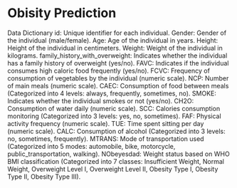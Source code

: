 # Obisity Prediction

Data Dictionary
id: Unique identifier for each individual.
Gender: Gender of the individual (male/female).
Age: Age of the individual in years.
Height: Height of the individual in centimeters.
Weight: Weight of the individual in kilograms.
family_history_with_overweight: Indicates whether the individual has a family history of overweight (yes/no).
FAVC: Indicates if the individual consumes high caloric food frequently (yes/no).
FCVC: Frequency of consumption of vegetables by the individual (numeric scale).
NCP: Number of main meals (numeric scale).
CAEC: Consumption of food between meals (Categorized into 4 levels: always, frequently, sometimes, no).
SMOKE: Indicates whether the individual smokes or not (yes/no).
CH2O: Consumption of water daily (numeric scale).
SCC: Calories consumption monitoring (Categorized into 3 levels: yes, no, sometimes).
FAF: Physical activity frequency (numeric scale).
TUE: Time spent sitting per day (numeric scale).
CALC: Consumption of alcohol (Categorized into 3 levels: no, sometimes, frequently).
MTRANS: Mode of transportation used (Categorized into 5 modes: automobile, bike, motorcycle, public_transportation, walking).
NObeyesdad: Weight status based on WHO BMI classification 
(Categorized into 7 classes: Insufficient Weight, Normal Weight, Overweight Level I, Overweight Level II, Obesity Type I, Obesity Type II, Obesity Type III).
